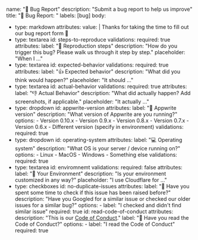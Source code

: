 name: "🐛 Bug Report"
description: "Submit a bug report to help us improve"
title: "🐛 Bug Report: "
labels: [bug]
body:
  - type: markdown
    attributes:
      value: |
        Thanks for taking the time to fill out our bug report form 🙏
  - type: textarea
    id: steps-to-reproduce
    validations:
      required: true
    attributes:
      label: "👟 Reproduction steps"
      description: "How do you trigger this bug? Please walk us through it step by step."
      placeholder: "When I ..."
  - type: textarea
    id: expected-behavior
    validations:
      required: true
    attributes:
      label: "👍 Expected behavior"
      description: "What did you think would happen?"
      placeholder: "It should ..."
  - type: textarea
    id: actual-behavior
    validations:
      required: true
    attributes:
      label: "👎 Actual Behavior"
      description: "What did actually happen? Add screenshots, if applicable."
      placeholder: "It actually ..."
  - type: dropdown
    id: appwrite-version
    attributes:
      label: "🎲 Appwrite version"
      description: "What version of Appwrite are you running?"
      options:
        - Version 0.10.x
        - Version 0.9.x
        - Version 0.8.x
        - Version 0.7.x
        - Version 0.6.x
        - Different version (specify in environment)
    validations:
      required: true
  - type: dropdown
    id: operating-system
    attributes:
      label: "💻 Operating system"
      description: "What OS is your server / device running on?"
      options:
        - Linux
        - MacOS
        - Windows
        - Something else
    validations:
      required: true
  - type: textarea
    id: enviromnemt
    validations:
      required: false
    attributes:
      label: "🧱 Your Environment"
      description: "Is your environment customized in any way?"
      placeholder: "I use Cloudflare for ..."
  - type: checkboxes
    id: no-duplicate-issues
    attributes:
      label: "👀 Have you spent some time to check if this issue has been raised before?"
      description: "Have you Googled for a similar issue or checked our older issues for a similar bug?"
      options:
        - label: "I checked and didn't find similar issue"
          required: true
    id: read-code-of-conduct
    attributes:
      description: "This is our [Code of Conduct](https://github.com/appwrite/appwrite/blob/master/CODE_OF_CONDUCT.md)."
      label: "🏢 Have you read the Code of Conduct?"
      options:
        - label: "I read the Code of Conduct"
          required: true
